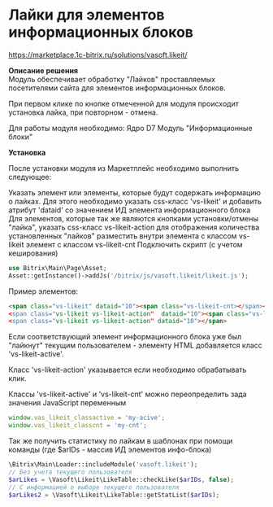 # Лайки для элементов информационных блоков
https://marketplace.1c-bitrix.ru/solutions/vasoft.likeit/

**Описание решения**  
Модуль обеспечивает обработку "Лайков" проставляемых посетителями сайта для элементов информационных блоков.

При первом клике по кнопке отмеченной для модуля происходит установка лайка, при повторном - отмена.

Для работы модуля необходимо:
Ядро D7
Модуль "Информационные блоки"

**Установка**


После установки модуля из Маркетплейс необходимо выполнить следующее:

Указать элемент или элементы, которые будут содержать информацию о лайках. Для этого необходимо указать css-класс 'vs-likeit' и добавить атрибут 'dataid' со значением ИД элемента информационного блока
Для элементов, которые так же являются кнопками установки/отмены "лайка", указать css-класс vs-likeit-action
для отображения количества установленных "лайков" разместить внутри элемента с классом vs-likeit  элемент с классом vs-likeit-cnt
Подключить скрипт (c учетом кеширования)
```php
use Bitrix\Main\Page\Asset;
Asset::getInstance()->addJs('/bitrix/js/vasoft.likeit/likeit.js');
```

Пример элементов:
```html
<span class="vs-likeit" dataid="10"><span class="vs-likeit-cnt></span></span>
<span class="vs-likeit vs-likeit-action"  dataid="10"><span class="vs-likeit-cnt></span></span>
<span class="vs-likeit vs-likeit-action" dataid="10"></span>
```

Если соответствующий элемент информационного блока уже был "лайкнут" текущим пользователем - элементу HTML добавляется класс 'vs-likeit-active'.

Класс 'vs-likeit-action' указывается если необходимо обрабатывать клик.

Классы 'vs-likeit-active' и 'vs-likeit-cnt' можно переопределить зада значения JavaScript переменным
```javascript
window.vas_likeit_classactive = 'my-acive';
window.vas_likeit_classcnt = 'my-cnt';
```


Так же получить статистику по лайкам в шаблонах  при помощи команды (где $arIDs - массив ИД элементов инфо-блока)
```php
\Bitrix\Main\Loader::includeModule('vasoft.likeit');
// Без учета текущего пользователя
$arLikes = \Vasoft\Likeit\LikeTable::checkLike($arIDs, false);
// C информацией о выборе текущего пользователя
$arLikes2 = \Vasoft\Likeit\LikeTable::getStatList($arIDs);
```


